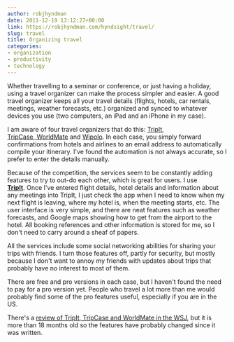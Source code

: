 ```yaml
---
author: robjhyndman
date: 2011-12-19 13:12:27+00:00
link: https://robjhyndman.com/hyndsight/travel/
slug: travel
title: Organizing travel
categories:
- organization
- productivity
- technology
---
```


Whether travelling to a seminar or conference, or just having a holiday, using a travel organizer can make the process simpler and easier. A good travel organizer keeps all your travel details (flights, hotels, car rentals, meetings, weather forecasts, etc.) organized and synced to whatever devices you use (two computers, an iPad and an iPhone in my case).<!-- more -->

I am aware of four travel organizers that do this: [TripIt](http://www.tripit.com), [TripCase, ](http://www.tripcase.com)[WorldMate](http://www.worldmate.com) and [Wipolo](http://www.wipolo.com). In each case, you simply forward confirmations from hotels and airlines to an email address to automatically compile your itinerary. I've found the automation is not always accurate, so I prefer to enter the details manually.

Because of the competition, the services seem to be constantly adding features to try to out-do each other, which is great for users. I use **[TripIt](http://www.tripit.com)**. Once I've entered flight details, hotel details and information about any meetings into TripIt, I just check the app when I need to know when my next flight is leaving, where my hotel is, when the meeting starts, etc. The user interface is very simple, and there are neat features such as weather forecasts, and Google maps showing how to get from the airport to the hotel. All booking references and other information is stored for me, so I don't need to carry around a sheaf of papers.

All the services include some social networking abilities for sharing your trips with friends. I turn those features off, partly for security, but mostly because I don't want to annoy my friends with updates about trips that probably have no interest to most of them.

There are free and pro versions in each case, but I haven't found the need to pay for a pro version yet. People who travel a lot more than me would probably find some of the pro features useful, especially if you are in the US.

There's a [review of TripIt, TripCase and WorldMate in the WSJ](http://online.wsj.com/article/SB10001424052748704691304575254401593900796.html), but it is more than 18 months old so the features have probably changed since it was written.



